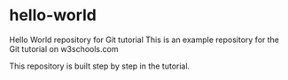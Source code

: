 # hello-world
Hello World repository for Git tutorial
This is an example repository for the Git tutorial on w3schools.com

This repository is built step by step in the tutorial.
